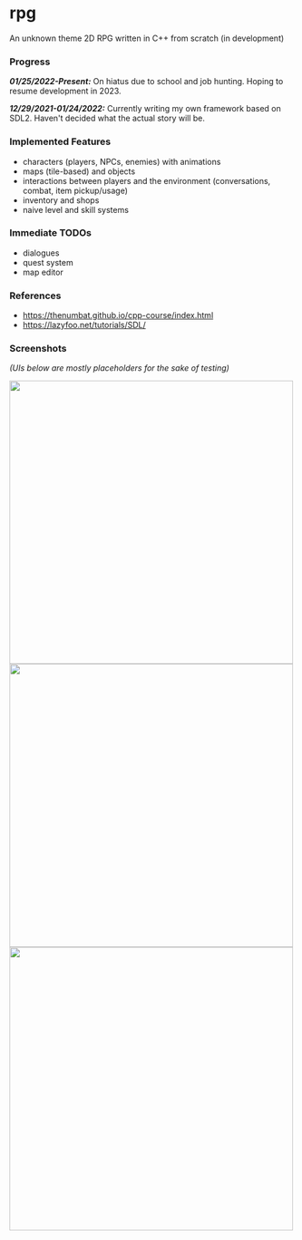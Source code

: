 # rpg
An unknown theme 2D RPG written in C++ from scratch (in development)

### Progress

***01/25/2022-Present:*** On hiatus due to school and job hunting. Hoping to resume development in 2023.

***12/29/2021-01/24/2022:*** Currently writing my own framework based on SDL2. Haven't decided what the actual story will be.

### Implemented Features

- characters (players, NPCs, enemies) with animations
- maps (tile-based) and objects
- interactions between players and the environment (conversations, combat, item pickup/usage)
- inventory and shops
- naive level and skill systems

### Immediate TODOs

- dialogues
- quest system
- map editor

### References

- https://thenumbat.github.io/cpp-course/index.html
- https://lazyfoo.net/tutorials/SDL/

### Screenshots
*(UIs below are mostly placeholders for the sake of testing)*

<img src="https://user-images.githubusercontent.com/57233990/149397011-773c87dd-17f6-43ce-9b6f-b7baa18595bf.png" width=500px>
<img src="https://user-images.githubusercontent.com/57233990/149397019-038bb432-d66c-45e8-9505-95c9a883ee95.png" width=500px>
<img src="https://user-images.githubusercontent.com/57233990/149397025-116b53d6-20f3-45a7-996b-3db449a312b3.jpg" width=500px>


